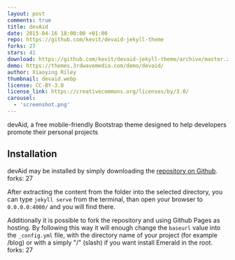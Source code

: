 ```yaml
---
layout: post
comments: true
title: devAid
date: 2015-04-16 18:00:00 +01:00
repo: https://github.com/kevit/devaid-jekyll-theme
forks: 27
stars: 41
download: https://github.com/kevit/devaid-jekyll-theme/archive/master.zip
demo: https://themes.3rdwavemedia.com/demo/devaid/
author: Xiaoying Riley
thumbnail: devaid.webp
license: CC-BY-3.0
license_link: https://creativecommons.org/licenses/by/3.0/
carousel:
  - 'screenshot.png'
---
```


devAid, a free mobile-friendly Bootstrap theme designed to help developers promote their personal projects

## Installation

devAid may be installed by simply downloading the [repository on Github](https://github.com/kevit/devaid-jekyll-theme/archive/master.zip).
forks: 27

After extracting the content from the folder into the selected directory, you can type `jekyll serve` from the terminal, than open your browser to `0.0.0.0:4000/` and you will find there.

Additionally it is possible to fork the repository and using Github Pages as hosting. By following this way it will enough change the `baseurl` value into the `_config.yml` file, with the directory name of your project (for example /blog) or with a simply "/" (slash) if you want install Emerald in the root.
forks: 27
